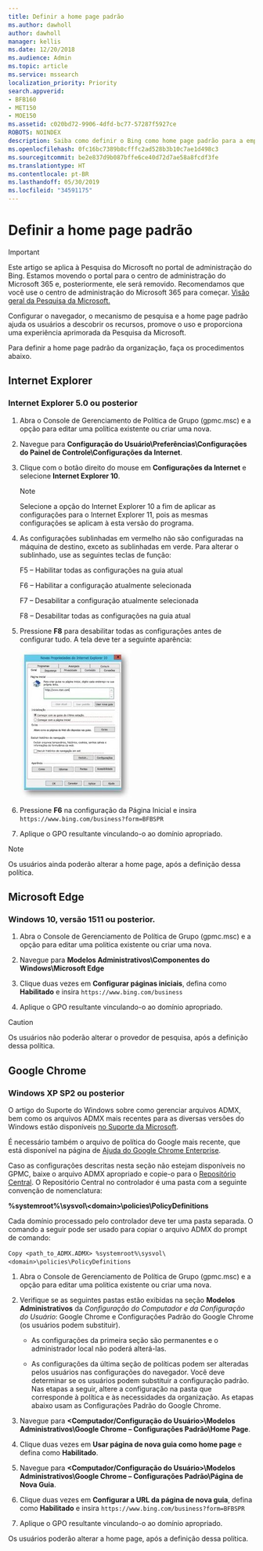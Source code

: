 ```yaml
---
title: Definir a home page padrão
ms.author: dawholl
author: dawholl
manager: kellis
ms.date: 12/20/2018
ms.audience: Admin
ms.topic: article
ms.service: mssearch
localization_priority: Priority
search.appverid:
- BFB160
- MET150
- MOE150
ms.assetid: c020bd72-9906-4dfd-bc77-57287f5927ce
ROBOTS: NOINDEX
description: Saiba como definir o Bing como home page padrão para a empresa com a Pesquisa da Microsoft.
ms.openlocfilehash: 0fc16bc7389b8cfffc2ad528b3b10c7ae1d498c3
ms.sourcegitcommit: be2e837d9b087bffe6ce40d72d7ae58a8fcdf3fe
ms.translationtype: HT
ms.contentlocale: pt-BR
ms.lasthandoff: 05/30/2019
ms.locfileid: "34591175"
---
```

# <a name="set-default-homepage"></a>Definir a home page padrão

> [!IMPORTANT]
> Este artigo se aplica à Pesquisa do Microsoft no portal de administração do Bing. Estamos movendo o portal para o centro de administração do Microsoft 365 e, posteriormente, ele será removido. Recomendamos que você use o centro de administração do Microsoft 365 para começar. [Visão geral da Pesquisa da Microsoft.](overview-microsoft-search.md)

Configurar o navegador, o mecanismo de pesquisa e a home page padrão ajuda os usuários a descobrir os recursos, promove o uso e proporciona uma experiência aprimorada da Pesquisa da Microsoft.
  
Para definir a home page padrão da organização, faça os procedimentos abaixo.
  
## <a name="internet-explorer"></a>Internet Explorer

### <a name="internet-explorer-50-or-later"></a>Internet Explorer 5.0 ou posterior

1. Abra o Console de Gerenciamento de Política de Grupo (gpmc.msc) e a opção para editar uma política existente ou criar uma nova.
    
2. Navegue para **Configuração do Usuário\Preferências\Configurações do Painel de Controle\Configurações da Internet**.
    
3. Clique com o botão direito do mouse em **Configurações da Internet** e selecione **Internet Explorer 10**.
    
    > [!NOTE]
    > Selecione a opção do Internet Explorer 10 a fim de aplicar as configurações para o Internet Explorer 11, pois as mesmas configurações se aplicam à esta versão do programa. 
  
4. As configurações sublinhadas em vermelho não são configuradas na máquina de destino, exceto as sublinhadas em verde. Para alterar o sublinhado, use as seguintes teclas de função:
    
    F5 – Habilitar todas as configurações na guia atual
    
    F6 – Habilitar a configuração atualmente selecionada
    
    F7 – Desabilitar a configuração atualmente selecionada
    
    F8 – Desabilitar todas as configurações na guia atual
    
5. Pressione **F8** para desabilitar todas as configurações antes de configurar tudo. A tela deve ter a seguinte aparência: 
    
    ![Caixa de diálogo Propriedades do Internet Explorer 10](media/2fd55755-5007-4e33-a795-c42ce2fcef4a.jpg)
  
6. Pressione **F6** na configuração da Página Inicial e insira `https://www.bing.com/business?form=BFBSPR`
    
7. Aplique o GPO resultante vinculando-o ao domínio apropriado.
    
> [!NOTE]
> Os usuários ainda poderão alterar a home page, após a definição dessa política. 
  
## <a name="microsoft-edge"></a>Microsoft Edge

### <a name="windows-10-version-1511-or-later"></a>Windows 10, versão 1511 ou posterior.

1. Abra o Console de Gerenciamento de Política de Grupo (gpmc.msc) e a opção para editar uma política existente ou criar uma nova.
    
2. Navegue para **Modelos Administrativos\Componentes do Windows\Microsoft Edge**
    
1. Clique duas vezes em **Configurar páginas iniciais**, defina como **Habilitado** e insira `https://www.bing.com/business`
    
3. Aplique o GPO resultante vinculando-o ao domínio apropriado.
    
> [!CAUTION]
> Os usuários não poderão alterar o provedor de pesquisa, após a definição dessa política. 
  
## <a name="google-chrome"></a>Google Chrome

### <a name="windows-xp-sp2-or-later"></a>Windows XP SP2 ou posterior

O artigo do Suporte do Windows sobre como gerenciar arquivos ADMX, bem como os arquivos ADMX mais recentes para as diversas versões do Windows estão disponíveis [no Suporte da Microsoft](https://support.microsoft.com/pt-BR/help/3087759/how-to-create-and-manage-the-central-store-for-group-policy-administra).

É necessário também o arquivo de política do Google mais recente, que está disponível na página de [Ajuda do Google Chrome Enterprise](https://support.google.com/chrome/a/answer/187202).
  
Caso as configurações descritas nesta seção não estejam disponíveis no GPMC, baixe o arquivo ADMX apropriado e copie-o para o [Repositório Central](https://docs.microsoft.com/pt-BR/previous-versions/windows/it-pro/windows-vista/cc748955%28v%3dws.10%29). O Repositório Central no controlador é uma pasta com a seguinte convenção de nomenclatura:
  
 **%systemroot%\sysvol\\<domain\>\policies\PolicyDefinitions**
  
Cada domínio processado pelo controlador deve ter uma pasta separada. O comando a seguir pode ser usado para copiar o arquivo ADMX do prompt de comando:
  
 `Copy <path_to_ADMX.ADMX> %systemroot%\sysvol\<domain>\policies\PolicyDefinitions`
  
1. Abra o Console de Gerenciamento de Política de Grupo (gpmc.msc) e a opção para editar uma política existente ou criar uma nova.
    
2. Verifique se as seguintes pastas estão exibidas na seção **Modelos Administrativos** da *Configuração do Computador e da Configuração do Usuário*: Google Chrome e Configurações Padrão do Google Chrome (os usuários podem substituir).
    
   - As configurações da primeira seção são permanentes e o administrador local não poderá alterá-las.
    
   - As configurações da última seção de políticas podem ser alteradas pelos usuários nas configurações do navegador. Você deve determinar se os usuários podem substituir a configuração padrão. Nas etapas a seguir, altere a configuração na pasta que corresponde à política e às necessidades da organização. As etapas abaixo usam as Configurações Padrão do Google Chrome.
    
3. Navegue para **&lt;Computador/Configuração do Usuário&gt;\Modelos Administrativos\Google Chrome – Configurações Padrão\Home Page**.
    
4. Clique duas vezes em **Usar página de nova guia como home page** e defina como **Habilitado**.
    
5. Navegue para **&lt;Computador/Configuração do Usuário&gt;\Modelos Administrativos\Google Chrome – Configurações Padrão\Página de Nova Guia**.
    
6. Clique duas vezes em **Configurar a URL da página de nova guia**, defina como **Habilitado** e insira `https://www.bing.com/business?form=BFBSPR`
    
7. Aplique o GPO resultante vinculando-o ao domínio apropriado.
    
Os usuários poderão alterar a home page, após a definição dessa política.